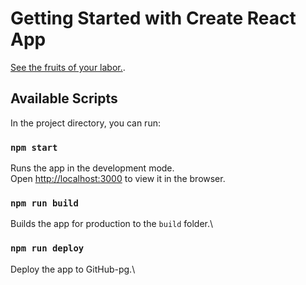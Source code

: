 # Getting Started with Create React App

[See the fruits of your labor.](https://fe-apr23-dont-beat-us-igor.github.io/product_catalog_fe/).

## Available Scripts

In the project directory, you can run:

### `npm start`

Runs the app in the development mode.\
Open [http://localhost:3000](http://localhost:3000) to view it in the browser.


### `npm run build`

Builds the app for production to the `build` folder.\

### `npm run deploy`

Deploy the app to GitHub-pg.\



